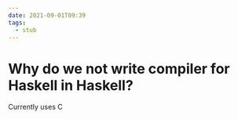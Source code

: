 ```yaml
---
date: 2021-09-01T09:39
tags: 
  - stub
---
```


# Why do we not write compiler for Haskell in Haskell?

Currently uses C
